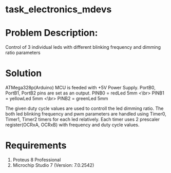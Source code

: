# task_electronics_mdevs

# Problem Description:
Control of 3 individual leds with different blinking frequency and dimming ratio parameters

# Solution
ATMega328p(Arduino) MCU is feeded with +5V Power Supply. 
PortB0, PortB1, PortB2 pins are set as an output.
PINB0 = redLed 5mm <\br>
PINB1 = yellowLed 5mm <\br>
PINB2 = greenLed 5mm

The given duty cycle values are used to controll the led dimming ratio.
The both led blinking frequency and pwm parameters are handled using Timer0, Timer1, Timer2 timers for each led relatively.
Each timer uses 2 prescaler register(OCRxA, OCRxB) with frequency and duty cycle values.

# Requirements
1) Proteus 8 Professional
2) Microchip Studio 7 (Version: 7.0.2542)

